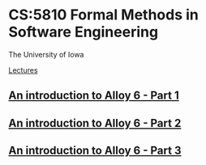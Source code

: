 # CS:5810 Formal Methods in Software Engineering

The University of Iowa

[Lectures](https://homepage.divms.uiowa.edu/~tinelli/classes/5810/Fall22/lectures.shtml)

## [An introduction to Alloy 6 - Part 1](https://homepage.divms.uiowa.edu/~tinelli/classes/5810/Fall22/Notes/03.1-intro-to-alloy.pdf)

## [An introduction to Alloy 6 - Part 2](https://homepage.divms.uiowa.edu/~tinelli/classes/5810/Fall22/Notes/03.2-intro-to-alloy.pdf)

## [An introduction to Alloy 6 - Part 3](https://homepage.divms.uiowa.edu/~tinelli/classes/5810/Fall22/Notes/03.3-intro-to-alloy.pdf)

